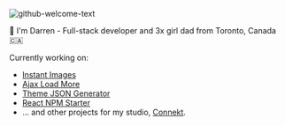![github-welcome-text](https://github.com/dcooney/dcooney/assets/428624/e6b47aa0-0cd4-4a1d-a5ce-1c821e720ac0)

👋 I'm Darren - Full-stack developer and 3x girl dad from Toronto, Canada 🇨🇦

Currently working on:

- [Instant Images](https://github.com/dcooney/instant-images)
- [Ajax Load More](https://github.com/dcooney/ajax-load-more)
- [Theme JSON Generator](https://github.com/dcooney/theme-json-generator)
- [React NPM Starter](https://github.com/dcooney/react-npm-starter)
- ... and other projects for my studio, [Connekt](https://connekthq.com/).

<!--

___

**Hiring** - I'm looking for a self-starting developer to work alongside me on various WordPress plugins - if that's you, let's chat (📩 darren [at] connekthq.com)
-->
